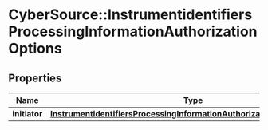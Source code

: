 # CyberSource::InstrumentidentifiersProcessingInformationAuthorizationOptions

## Properties
Name | Type | Description | Notes
------------ | ------------- | ------------- | -------------
**initiator** | [**InstrumentidentifiersProcessingInformationAuthorizationOptionsInitiator**](InstrumentidentifiersProcessingInformationAuthorizationOptionsInitiator.md) |  | [optional] 


